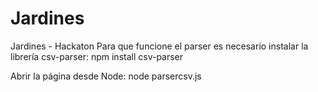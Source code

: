 # Jardines
Jardines - Hackaton
Para que funcione el parser es necesario instalar la librería csv-parser:
npm install csv-parser

Abrir la página desde Node:
node parsercsv.js
